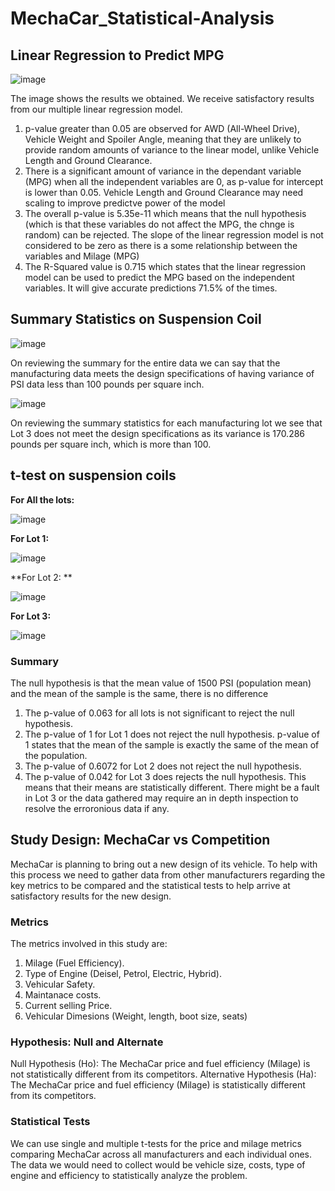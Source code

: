 # MechaCar_Statistical-Analysis

## Linear Regression to Predict MPG

![image](https://user-images.githubusercontent.com/100053788/174461809-5bb80d9c-860a-4712-9327-21b67c45c617.png)

The image shows the results we obtained. 
We receive satisfactory results from our multiple linear regression model.

1. p-value greater than 0.05 are observed for AWD (All-Wheel Drive), Vehicle Weight and Spoiler Angle, meaning that they are unlikely to provide random amounts of variance to the linear model, unlike Vehicle Length and Ground Clearance.
2. There is a significant amount of variance in the dependant variable (MPG) when all the independent variables are 0, as p-value for intercept is lower than 0.05. Vehicle Length and Ground Clearance may need scaling to improve predictve power of the model
3. The overall p-value is 5.35e-11 which means that the null hypothesis (which is that these variables do not affect the MPG, the chnge is random) can be rejected. The slope of the linear regression model is not considered to be zero as there is a some relationship between the variables and Milage (MPG)
4. The R-Squared value is 0.715 which states that the linear regression model can be used to predict the MPG based on the independent variables. It will give accurate predictions 71.5% of the times.

## Summary Statistics on Suspension Coil

![image](https://user-images.githubusercontent.com/100053788/174464659-053645b3-95f9-4613-9e31-ae5ef59d6d6a.png)


On reviewing the summary for the entire data we can say that the manufacturing data meets the design specifications of having variance of PSI data less than 100 pounds per square inch.


![image](https://user-images.githubusercontent.com/100053788/174464916-7879037a-dbf8-4278-9e7f-65b408c06420.png)


On reviewing the summary statistics for each manufacturing lot we see that Lot 3 does not meet the design specifications as its variance is 170.286 pounds per square inch, which is more than 100.

## t-test on suspension coils

**For All the lots:**

![image](https://user-images.githubusercontent.com/100053788/174511852-6db9a4e6-53b7-417e-862f-2e3a0efa37d3.png)

**For Lot 1:**

![image](https://user-images.githubusercontent.com/100053788/174511919-0c29c73b-70a2-4353-841f-80a1e213faca.png)

**For Lot 2: **

![image](https://user-images.githubusercontent.com/100053788/174511949-fb8c8a81-d230-4bf6-9b88-53abb3666432.png)

**For Lot 3:**

![image](https://user-images.githubusercontent.com/100053788/174512010-7071dd9f-38db-470f-aa4d-21a632f8726c.png)


### Summary

The null hypothesis is that the mean value of 1500 PSI (population mean) and the mean of the sample is the same, there is no difference

1. The p-value of 0.063 for all lots is not significant to reject the null hypothesis.
2. The p-value of 1 for Lot 1 does not reject the null hypothesis. p-value of 1 states that the mean of the sample is exactly the same of the mean of the population.
3. The p-value of 0.6072 for Lot 2 does not reject the null hypothesis.
4. The p-value of 0.042 for Lot 3 does rejects the null hypothesis. This means that their means are statistically different. There might be a fault in Lot 3 or the data gathered may require an in depth inspection to resolve the erroronious data if any.

## Study Design: MechaCar vs Competition

MechaCar is planning to bring out a new design of its vehicle. To help with this process we need to gather data from other manufacturers regarding the key metrics to be compared and the statistical tests to help arrive at satisfactory results for the new design.

### Metrics

The metrics involved in this study are:

1. Milage (Fuel Efficiency).
2. Type of Engine (Deisel, Petrol, Electric, Hybrid).
3. Vehicular Safety.
4. Maintanace costs.
5. Current selling Price.
6. Vehicular Dimesions (Weight, length, boot size, seats)

### Hypothesis: Null and Alternate

Null Hypothesis (Ho): The MechaCar price and fuel efficiency (Milage) is not statistically different from its competitors.
Alternative Hypothesis (Ha): The MechaCar price and fuel efficiency (Milage) is statistically different from its competitors.

### Statistical Tests

We can use single and multiple t-tests for the price and milage metrics comparing MechaCar across all manufacturers and each individual ones.
The data we would need to collect would be vehicle size, costs, type of engine and efficiency to statistically analyze the problem.
